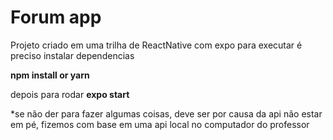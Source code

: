# Forum app

Projeto criado em uma trilha de ReactNative com expo
para executar é preciso instalar dependencias

**npm install or yarn**

depois para rodar
**expo start**

*se não der para fazer algumas coisas, deve ser por causa da api não estar em pé, fizemos com base em uma api local no computador do professor
